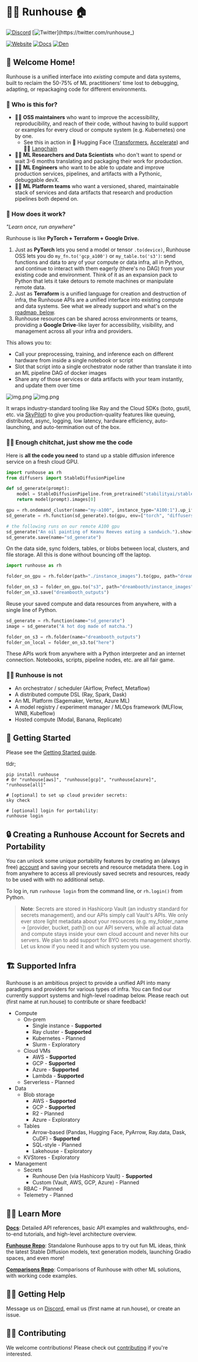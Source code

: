 # 🏃‍♀️ Runhouse 🏠

[![Discord](https://dcbadge.vercel.app/api/server/RnhB6589Hs?compact=true&style=flat)](https://discord.gg/RnhB6589Hs)
[![Twitter](https://img.shields.io/twitter/url/https/twitter.com/runhouse_.svg?style=social&label=@runhouse_)](https://twitter.com/runhouse_)

[![Website](https://img.shields.io/badge/run.house-green)](https://www.run.house)
[![Docs](https://img.shields.io/badge/docs-blue)](https://runhouse-docs.readthedocs-hosted.com/en/latest/index.html)
[![Den](https://img.shields.io/badge/runhouse_den-purple)](https://www.run.house/login)


## 👵 Welcome Home!

Runhouse is a unified interface into *existing* compute and data systems, built to reclaim
the 50-75% of ML practitioners' time lost to debugging, adapting, or repackaging code
for different environments.

### 🤨 Who is this for?

* 🦸‍♀️ **OSS maintainers** who want to improve the accessibility, reproducibility, and reach of their code,
without having to build support or examples for every cloud or compute system (e.g. Kubernetes) one by one.
   * See this in action in 🤗 Hugging Face ([Transformers](https://github.com/huggingface/transformers/blob/main/examples/README.md#running-the-examples-on-remote-hardware-with-auto-setup), [Accelerate](https://github.com/huggingface/accelerate/blob/main/examples/README.md#simple-multi-gpu-hardware-launcher)) and 🦜🔗 [Langchain](https://python.langchain.com/en/latest/modules/models/llms/integrations/runhouse.html)
* 👩‍🔬 **ML Researchers and Data Scientists** who don't want to spend or wait 3-6 months translating and packaging
their work for production.
* 👩‍🏭 **ML Engineers** who want to be able to update and improve production services, pipelines, and artifacts with a
Pythonic, debuggable devX.
* 👩‍🔧 **ML Platform teams** who want a versioned, shared, maintainable stack of services and data artifacts that
research and production pipelines both depend on.

### 🦾 How does it work?

_"Learn once, run anywhere"_

Runhouse is like **PyTorch + Terraform + Google Drive.**

1. Just as **PyTorch** lets you send a model or tensor `.to(device)`, Runhouse OSS
lets you do `my_fn.to('gcp_a100')` or `my_table.to('s3')`: send functions and data to any of your compute or
data infra, all in Python, and continue to interact with them eagerly (there's no DAG) from your existing code and
environment. Think of it as an expansion pack to Python that lets it take detours to remote
machines or manipulate remote data.
2. Just as **Terraform** is a unified language for creation and destruction of infra, the
Runhouse APIs are a unified interface into existing compute and data systems.
See what we already support and what's on the [roadmap, below](#supported-infra).
3. Runhouse resources can be shared across environments or teams, providing a **Google Drive**-like
layer for accessibility, visibility, and management across all your infra and providers.

This allows you to:
* Call your preprocessing, training, and inference each on different hardware from
inside a single notebook or script
* Slot that script into a single orchestrator node rather than translate it into an ML pipeline DAG of docker images
* Share any of those services or data artifacts with your team instantly, and update them over time

![img.png](https://raw.githubusercontent.com/run-house/runhouse/main/docs/assets/img.png)
![img.png](https://raw.githubusercontent.com/run-house/runhouse/main/docs/assets/img_1.png)

It wraps industry-standard tooling like Ray and the Cloud SDKs (boto, gsutil, etc. via [SkyPilot](https://github.com/skypilot-org/skypilot/))
to give you production-quality features like queuing, distributed, async, logging,
low latency, hardware efficiency, auto-launching, and auto-termination out of the box.

### 👩‍💻 Enough chitchat, just show me the code

Here is **all the code you need** to stand up a stable diffusion inference service on
a fresh cloud GPU.


```python
import runhouse as rh
from diffusers import StableDiffusionPipeline

def sd_generate(prompt):
    model = StableDiffusionPipeline.from_pretrained("stabilityai/stable-diffusion-2-base").to("cuda")
    return model(prompt).images[0]

gpu = rh.ondemand_cluster(name="my-a100", instance_type="A100:1").up_if_not()
sd_generate = rh.function(sd_generate).to(gpu, env=["torch", "diffusers"])

# the following runs on our remote A100 gpu
sd_generate("An oil painting of Keanu Reeves eating a sandwich.").show()
sd_generate.save(name="sd_generate")
```

On the data side, sync folders, tables, or blobs between local, clusters, and file storage. All
this is done without bouncing off the laptop.

```python
import runhouse as rh

folder_on_gpu = rh.folder(path="./instance_images").to(gpu, path="dreambooth/instance_images")

folder_on_s3 = folder_on_gpu.to("s3", path="dreambooth/instance_images")
folder_on_s3.save("dreambooth_outputs")
```

Reuse your saved compute and data resources from anywhere, with a single line of Python.

```python
sd_generate = rh.function(name="sd_generate")
image = sd_generate("A hot dog made of matcha.")

folder_on_s3 = rh.folder(name="dreambooth_outputs")
folder_on_local = folder_on_s3.to("here")
```

These APIs work from anywhere with a Python interpreter and an internet connection.
Notebooks, scripts, pipeline nodes, etc. are all fair game.

### 🙅‍♀️ Runhouse is not

* An orchestrator / scheduler (Airflow, Prefect, Metaflow)
* A distributed compute DSL (Ray, Spark, Dask)
* An ML Platform (Sagemaker, Vertex, Azure ML)
* A model registry / experiment manager / MLOps framework (MLFlow, WNB, Kubeflow)
* Hosted compute (Modal, Banana, Replicate)

## 🐣 Getting Started

Please see the [Getting Started guide](https://runhouse-docs.readthedocs-hosted.com/en/latest/tutorials/quick_start.html).

tldr;
```commandline
pip install runhouse
# Or "runhouse[aws]", "runhouse[gcp]", "runhouse[azure]", "runhouse[all]"

# [optional] to set up cloud provider secrets:
sky check

# [optional] login for portability:
runhouse login
```

## 🔒 Creating a Runhouse Account for Secrets and Portability

You can unlock some unique portability features by creating an (always free)
[account](https://www.run.house) and saving your secrets and resource metadata there.
Log in from anywhere to access all previously saved secrets and resources, ready to be used with with
no additional setup.

To log in, run `runhouse login` from the command line, or
`rh.login()` from Python.

> **Note**:
Secrets are stored in Hashicorp Vault (an industry standard for secrets management), and our APIs simply call Vault's APIs. We only ever store light metadata about your resources
(e.g. my_folder_name -> [provider, bucket, path]) on our API servers, while all actual data and compute
stays inside your own cloud account and never hits our servers. We plan to
add support for BYO secrets management shortly. Let us know if you need it and which system you use.


## <h2 id="supported-infra"> 🏗️ Supported Infra </h2>

Runhouse is an ambitious project to provide a unified API into many paradigms and providers for
various types of infra. You can find our currently support systems and high-level roadmap below.
Please reach out (first name at run.house) to contribute or share feedback!
- Compute
  - On-prem
    - Single instance - **Supported**
    - Ray cluster - **Supported**
    - Kubernetes - Planned
    - Slurm - Exploratory
  - Cloud VMs
    - AWS - **Supported**
    - GCP - **Supported**
    - Azure - **Supported**
    - Lambda - **Supported**
  - Serverless - Planned
- Data
  - Blob storage
    - AWS - **Supported**
    - GCP - **Supported**
    - R2 - Planned
    - Azure - Exploratory
  - Tables
    - Arrow-based (Pandas, Hugging Face, PyArrow, Ray.data, Dask, CuDF) - **Supported**
    - SQL-style - Planned
    - Lakehouse - Exploratory
  - KVStores - Exploratory
- Management
  - Secrets
    - Runhouse Den (via Hashicorp Vault) - **Supported**
    - Custom (Vault, AWS, GCP, Azure) - Planned
  - RBAC - Planned
  - Telemetry - Planned

## 👨‍🏫 Learn More

[**Docs**](https://runhouse-docs.readthedocs-hosted.com/en/latest/index.html):
Detailed API references, basic API examples and walkthroughs, end-to-end tutorials, and high-level architecture overview.

[**Funhouse Repo**](https://github.com/run-house/funhouse): Standalone Runhouse apps to try out fun ML ideas,
think the latest Stable Diffusion models, text generation models, launching Gradio spaces, and even more!

[**Comparisons Repo**](https://github.com/run-house/comparisons): Comparisons of Runhouse with other ML solutions, with working code examples.

## 🙋‍♂️ Getting Help

Message us on [Discord](https://discord.gg/RnhB6589Hs), email us (first name at run.house), or create an issue.

## 👷‍♀️ Contributing

We welcome contributions! Please check out [contributing](CONTRIBUTING.md) if you're interested.
